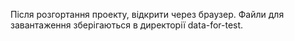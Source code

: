 Після розгортання проекту, відкрити через браузер. 
Файли для завантаження зберігаються в директорії data-for-test.
